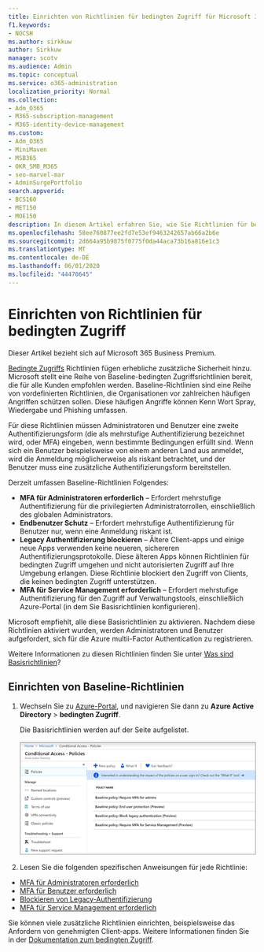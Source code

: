 ```yaml
---
title: Einrichten von Richtlinien für bedingten Zugriff für Microsoft 365-Kampagnen
f1.keywords:
- NOCSH
ms.author: sirkkuw
author: Sirkkuw
manager: scotv
ms.audience: Admin
ms.topic: conceptual
ms.service: o365-administration
localization_priority: Normal
ms.collection:
- Adm_O365
- M365-subscription-management
- M365-identity-device-management
ms.custom:
- Adm_O365
- MiniMaven
- MSB365
- OKR_SMB_M365
- seo-marvel-mar
- AdminSurgePortfolio
search.appverid:
- BCS160
- MET150
- MOE150
description: In diesem Artikel erfahren Sie, wie Sie Richtlinien für bedingten Zugriff für Microsoft 365-Kampagnen einrichten, um erhebliche zusätzliche Sicherheit zu erhalten.
ms.openlocfilehash: 58ee760877ee2fd7e53ef9463242657ab66a2b6e
ms.sourcegitcommit: 2d664a95b9875f0775f0da44aca73b16a816e1c3
ms.translationtype: MT
ms.contentlocale: de-DE
ms.lasthandoff: 06/01/2020
ms.locfileid: "44470645"
---
```

# <a name="set-up-conditional-access-policies"></a>Einrichten von Richtlinien für bedingten Zugriff

Dieser Artikel bezieht sich auf Microsoft 365 Business Premium.

[Bedingte Zugriffs](https://docs.microsoft.com/azure/active-directory/conditional-access/overview) Richtlinien fügen erhebliche zusätzliche Sicherheit hinzu. Microsoft stellt eine Reihe von Baseline-bedingten Zugriffsrichtlinien bereit, die für alle Kunden empfohlen werden. Baseline-Richtlinien sind eine Reihe von vordefinierten Richtlinien, die Organisationen vor zahlreichen häufigen Angriffen schützen sollen. Diese häufigen Angriffe können Kenn Wort Spray, Wiedergabe und Phishing umfassen.

Für diese Richtlinien müssen Administratoren und Benutzer eine zweite Authentifizierungsform (die als mehrstufige Authentifizierung bezeichnet wird, oder MFA) eingeben, wenn bestimmte Bedingungen erfüllt sind. Wenn sich ein Benutzer beispielsweise von einem anderen Land aus anmeldet, wird die Anmeldung möglicherweise als riskant betrachtet, und der Benutzer muss eine zusätzliche Authentifizierungsform bereitstellen. 

Derzeit umfassen Baseline-Richtlinien Folgendes:
- **MFA für Administratoren erforderlich** &ndash; Erfordert mehrstufige Authentifizierung für die privilegierten Administratorrollen, einschließlich des globalen Administrators.
- **Endbenutzer Schutz** &ndash; Erfordert mehrstufige Authentifizierung für Benutzer nur, wenn eine Anmeldung riskant ist. 
- **Legacy Authentifizierung blockieren** &ndash; Ältere Client-apps und einige neue Apps verwenden keine neueren, sichereren Authentifizierungsprotokolle. Diese älteren Apps können Richtlinien für bedingten Zugriff umgehen und nicht autorisierten Zugriff auf Ihre Umgebung erlangen. Diese Richtlinie blockiert den Zugriff von Clients, die keinen bedingten Zugriff unterstützen. 
- **MFA für Service Management erforderlich** &ndash; Erfordert mehrstufige Authentifizierung für den Zugriff auf Verwaltungstools, einschließlich Azure-Portal (in dem Sie Basisrichtlinien konfigurieren). 

Microsoft empfiehlt, alle diese Basisrichtlinien zu aktivieren. Nachdem diese Richtlinien aktiviert wurden, werden Administratoren und Benutzer aufgefordert, sich für die Azure multii-Factor Authentication zu registrieren.

Weitere Informationen zu diesen Richtlinien finden Sie unter [Was sind Basisrichtlinien](https://docs.microsoft.com/azure/active-directory/conditional-access/concept-baseline-protection)?


## <a name="set-up-baseline-policies"></a>Einrichten von Baseline-Richtlinien

1. Wechseln Sie zu [Azure-Portal](https://portal.azure.com), und navigieren Sie dann zu **Azure Active Directory** \> **bedingten Zugriff**.
    
    Die Basisrichtlinien werden auf der Seite aufgelistet. <br/> <br/>
    ![Seite, auf der Basisrichtlinien für bedingten Zugriff aufgelistet werden.](../media/baslinepolicies.png)
1. Lesen Sie die folgenden spezifischen Anweisungen für jede Richtlinie:

  - [MFA für Administratoren erforderlich](https://docs.microsoft.com/azure/active-directory/conditional-access/howto-baseline-protect-administrators)
- [MFA für Benutzer erforderlich](https://docs.microsoft.com/azure/active-directory/conditional-access/howto-baseline-protect-end-users)  
 - [Blockieren von Legacy-Authentifizierung](https://docs.microsoft.com/azure/active-directory/conditional-access/howto-baseline-protect-legacy-auth)
  - [MFA für Service Management erforderlich](https://docs.microsoft.com/azure/active-directory/conditional-access/howto-baseline-protect-azure)

Sie können viele zusätzliche Richtlinien einrichten, beispielsweise das Anfordern von genehmigten Client-apps. Weitere Informationen finden Sie in der [Dokumentation zum bedingten Zugriff](https://docs.microsoft.com/azure/active-directory/conditional-access/).
